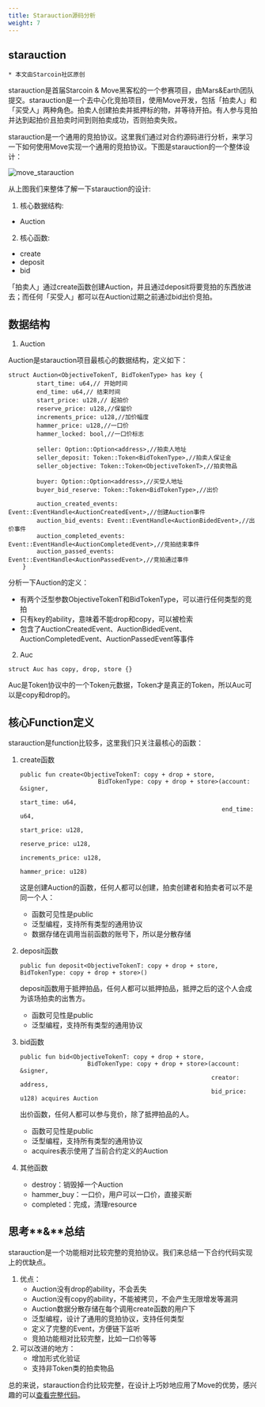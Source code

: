 ```yaml
---
title: Starauction源码分析
weight: 7
---
```


## starauction

~~~
* 本文由Starcoin社区原创
~~~

starauction是首届Starcoin & Move黑客松的一个参赛项目，由Mars&Earth团队提交。starauction是一个去中心化竞拍项目，使用Move开发，包括「拍卖人」和「买受人」两种角色。拍卖人创建拍卖并抵押标的物，并等待开拍。有人参与竞拍并达到起拍价且拍卖时间到则拍卖成功，否则拍卖失败。

starauction是一个通用的竞拍协议。这里我们通过对合约源码进行分析，来学习一下如何使用Move实现一个通用的竞拍协议。下图是starauction的一个整体设计：

![move_starauction](https://tva1.sinaimg.cn/large/008i3skNly1guaic5fwpmj60az04lt8q02.jpg)

从上图我们来整体了解一下starauction的设计:

 1. 核心数据结构:

* Auction

2. 核心函数:

* create
* deposit
* bid

「拍卖人」通过create函数创建Auction，并且通过deposit将要竞拍的东西放进去；而任何「买受人」都可以在Auction过期之前通过bid出价竞拍。



## 数据结构

1. Auction

Auction是starauction项目最核心的数据结构，定义如下：

~~~Move
struct Auction<ObjectiveTokenT, BidTokenType> has key {
        start_time: u64,// 开始时间
        end_time: u64,// 结束时间
        start_price: u128,// 起拍价
        reserve_price: u128,//保留价
        increments_price: u128,//加价幅度
        hammer_price: u128,//一口价
        hammer_locked: bool,//一口价标志

        seller: Option::Option<address>,//拍卖人地址
        seller_deposit: Token::Token<BidTokenType>,//拍卖人保证金
        seller_objective: Token::Token<ObjectiveTokenT>,//拍卖物品

        buyer: Option::Option<address>,//买受人地址
        buyer_bid_reserve: Token::Token<BidTokenType>,//出价

        auction_created_events: Event::EventHandle<AuctionCreatedEvent>,//创建Auction事件
        auction_bid_events: Event::EventHandle<AuctionBidedEvent>,//出价事件
        auction_completed_events: Event::EventHandle<AuctionCompletedEvent>,//竞拍结束事件
        auction_passed_events: Event::EventHandle<AuctionPassedEvent>,//竞拍通过事件
    }
~~~

分析一下Auction的定义：

* 有两个泛型参数ObjectiveTokenT和BidTokenType，可以进行任何类型的竞拍
* 只有key的ability，意味着不能drop和copy，可以被检索
* 包含了AuctionCreatedEvent、AuctionBidedEvent、AuctionCompletedEvent、AuctionPassedEvent等事件

2. Auc

~~~Move
struct Auc has copy, drop, store {}
~~~

Auc是Token协议中的一个Token元数据，Token<Auc>才是真正的Token，所以Auc可以是copy和drop的。



## 核心Function定义

starauction是function比较多，这里我们只关注最核心的函数：

1. create函数

   ~~~Move
   public fun create<ObjectiveTokenT: copy + drop + store,
                         BidTokenType: copy + drop + store>(account: &signer,
                                                            start_time: u64,
                                                            end_time: u64,
                                                            start_price: u128,
                                                            reserve_price: u128,
                                                            increments_price: u128,
                                                            hammer_price: u128)
   ~~~

   这是创建Auction的函数，任何人都可以创建，拍卖创建者和拍卖者可以不是同一个人：

   * 函数可见性是public
   * 泛型编程，支持所有类型的通用协议
   * 数据存储在调用当前函数的账号下，所以是分散存储

2. deposit函数

   ~~~Move
   public fun deposit<ObjectiveTokenT: copy + drop + store, BidTokenType: copy + drop + store>()
   ~~~

   deposit函数用于抵押拍品，任何人都可以抵押拍品，抵押之后的这个人会成为该场拍卖的出售方。

   * 函数可见性是public
   * 泛型编程，支持所有类型的通用协议

3. bid函数

   ~~~Move
   public fun bid<ObjectiveTokenT: copy + drop + store,
                      BidTokenType: copy + drop + store>(account: &signer,
                                                         creator: address,
                                                         bid_price: u128) acquires Auction
   ~~~

   出价函数，任何人都可以参与竞价，除了抵押拍品的人。

   * 函数可见性是public
   * 泛型编程，支持所有类型的通用协议
   * acquires表示使用了当前合约定义的Auction

4. 其他函数

   * destroy：销毁掉一个Auction
   * hammer_buy：一口价，用户可以一口价，直接买断
   * completed：完成，清理resource



## 思考**&**总结

starauction是一个功能相对比较完整的竞拍协议。我们来总结一下合约代码实现上的优缺点。

1. 优点：
   * Auction没有drop的ability，不会丢失
   * Auction没有copy的ability，不能被拷贝，不会产生无限增发等漏洞
   * Auction数据分散存储在每个调用create函数的用户下
   * 泛型编程，设计了通用的竞拍协议，支持任何类型
   * 定义了完整的Event，方便链下监听
   * 竞拍功能相对比较完整，比如一口价等等
2. 可以改进的地方：
   * 增加形式化验证
   * 支持非Token类的拍卖物品

总的来说，starauction合约比较完整，在设计上巧妙地应用了Move的优势，感兴趣的可以[查看完整代码](https://github.com/starcoinorg/starauction-core)。